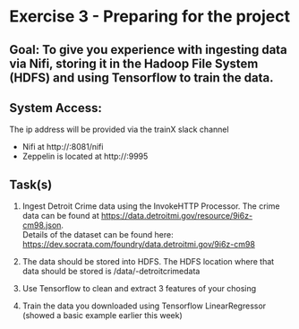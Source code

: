 # Exercise 3 - Preparing for the project

## Goal: To give you experience with ingesting data via Nifi, storing it in the Hadoop File System (HDFS) and using Tensorflow to train the data.

## System Access:

The ip address will be provided via the trainX slack channel

- Nifi at http://<ip address>:8081/nifi
- Zeppelin is located at http://<ip address>:9995

## Task(s)

1. Ingest Detroit Crime data using the InvokeHTTP Processor.  The crime data can be found at https://data.detroitmi.gov/resource/9i6z-cm98.json.  
Details of the dataset can be found here: https://dev.socrata.com/foundry/data.detroitmi.gov/9i6z-cm98

2. The data should be stored into HDFS.  The HDFS location where that data should be stored is /data/<your name>-detroitcrimedata

3. Use Tensorflow to clean and extract 3 features of your chosing

4. Train the data you downloaded using Tensorflow LinearRegressor (showed a basic example earlier this week)

